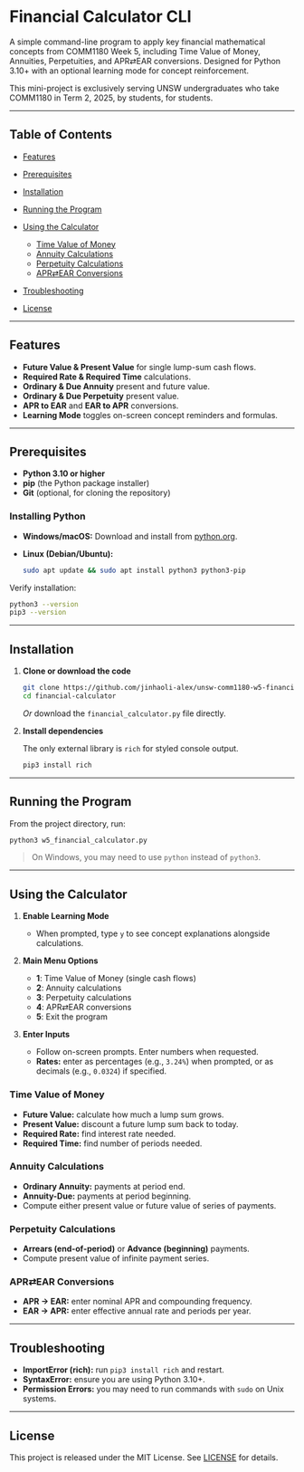 # Financial Calculator CLI

A simple command-line program to apply key financial mathematical concepts from COMM1180 Week 5, including Time Value of Money, Annuities, Perpetuities, and APR⇄EAR conversions. Designed for Python 3.10+ with an optional learning mode for concept reinforcement.

This mini-project is exclusively serving UNSW undergraduates who take COMM1180 in Term 2, 2025, by students, for students.

---

## Table of Contents

* [Features](#features)
* [Prerequisites](#prerequisites)
* [Installation](#installation)
* [Running the Program](#running-the-program)
* [Using the Calculator](#using-the-calculator)

  * [Time Value of Money](#time-value-of-money)
  * [Annuity Calculations](#annuity-calculations)
  * [Perpetuity Calculations](#perpetuity-calculations)
  * [APR⇄EAR Conversions](#aprear-conversions)
* [Troubleshooting](#troubleshooting)
* [License](#license)

---

## Features

* **Future Value & Present Value** for single lump-sum cash flows.
* **Required Rate & Required Time** calculations.
* **Ordinary & Due Annuity** present and future value.
* **Ordinary & Due Perpetuity** present value.
* **APR to EAR** and **EAR to APR** conversions.
* **Learning Mode** toggles on-screen concept reminders and formulas.

---

## Prerequisites

* **Python 3.10 or higher**
* **pip** (the Python package installer)
* **Git** (optional, for cloning the repository)

### Installing Python

* **Windows/macOS:** Download and install from [python.org](https://www.python.org/downloads/).
* **Linux (Debian/Ubuntu):**

  ```bash
  sudo apt update && sudo apt install python3 python3-pip
  ```

Verify installation:

```bash
python3 --version
pip3 --version
```

---

## Installation

1. **Clone or download the code**

   ```bash
   git clone https://github.com/jinhaoli-alex/unsw-comm1180-w5-financial-calculator.git
   cd financial-calculator
   ```

   *Or* download the `financial_calculator.py` file directly.

2. **Install dependencies**

   The only external library is `rich` for styled console output.

   ```bash
   pip3 install rich
   ```

---

## Running the Program

From the project directory, run:

```bash
python3 w5_financial_calculator.py
```

> On Windows, you may need to use `python` instead of `python3`.

---

## Using the Calculator

1. **Enable Learning Mode**

   * When prompted, type `y` to see concept explanations alongside calculations.

2. **Main Menu Options**

   * **1**: Time Value of Money (single cash flows)
   * **2**: Annuity calculations
   * **3**: Perpetuity calculations
   * **4**: APR⇄EAR conversions
   * **5**: Exit the program

3. **Enter Inputs**

   * Follow on-screen prompts. Enter numbers when requested.
   * **Rates:** enter as percentages (e.g., `3.24%`) when prompted, or as decimals (e.g., `0.0324`) if specified.

### Time Value of Money

* **Future Value:** calculate how much a lump sum grows.
* **Present Value:** discount a future lump sum back to today.
* **Required Rate:** find interest rate needed.
* **Required Time:** find number of periods needed.

### Annuity Calculations

* **Ordinary Annuity:** payments at period end.
* **Annuity-Due:** payments at period beginning.
* Compute either present value or future value of series of payments.

### Perpetuity Calculations

* **Arrears (end-of-period)** or **Advance (beginning)** payments.
* Compute present value of infinite payment series.

### APR⇄EAR Conversions

* **APR → EAR:** enter nominal APR and compounding frequency.
* **EAR → APR:** enter effective annual rate and periods per year.

---

## Troubleshooting

* **ImportError (rich):** run `pip3 install rich` and restart.
* **SyntaxError:** ensure you are using Python 3.10+.
* **Permission Errors:** you may need to run commands with `sudo` on Unix systems.

---

## License

This project is released under the MIT License. See [LICENSE](LICENSE) for details.
